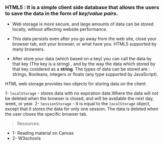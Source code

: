 ### HTML5 : It is a simple client side database that allows the users to save the data in the form of *key/value pairs*. 
* Web storage is more secure, and large amounts of data can be stored locally, without affecting website performance.

* This data persists even after you go away from the web site, close your browser tab, exit your browser, or what have you. HTML5 supported by many browsers. 

* After store your data (which based on a key) you can call the data by that key (The key is a string) , and by the way the data which stored by that key cosidered as a **string**. The types of data can be stored are : strings, Booleans, integers or floats (any type supported by JavaScript).

HTML web storage provides two objects for storing data on the client:

1- `localStorage` - stores data with no expiration date.Where the data will not be deleted when the browser is closed, and will be available the next day, week, or year.
2- `SessionStorage` - It is equal to the *`localStorage`* object, except that it stores the data for only one session. The data is deleted when the user closes the specific browser tab.


>Resources:
* 1- Reading material on Canvas
* 2- W3schools

